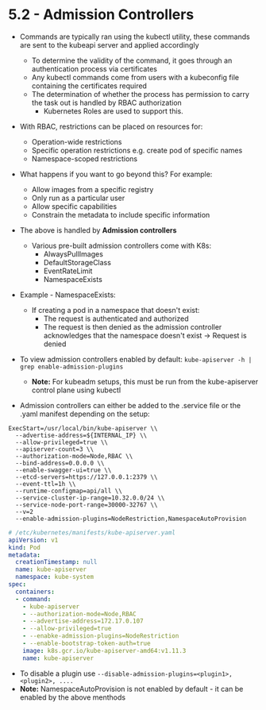 # 5.2 - Admission Controllers

- Commands are typically ran using the kubectl utility, these commands are sent to the kubeapi server and applied accordingly
  - To determine the validity of the command, it goes through an authentication process via certificates
  - Any kubectl commands come from users with a kubeconfig file containing
the certificates required
  - The determination of whether the process has permission to carry the task out is handled by RBAC authorization
    - Kubernetes Roles are used to support this.
- With RBAC, restrictions can be placed on resources for:
  - Operation-wide restrictions
  - Specific operation restrictions e.g. create pod of specific names
  - Namespace-scoped restrictions
- What happens if you want to go beyond this? For example:
  - Allow images from a specific registry
  - Only run as a particular user
  - Allow specific capabilities
  - Constrain the metadata to include specific information
- The above is handled by **Admission controllers**
  - Various pre-built admission controllers come with K8s:
    - AlwaysPullImages
    - DefaultStorageClass
    - EventRateLimit
    - NamespaceExists
- Example - NamespaceExists:
  - If creating a pod in a namespace that doesn't exist:
    - The request is authenticated and authorized
    - The request is then denied as the admission controller acknowledges that the namespace doesn't exist -> Request is denied
- To view admission controllers enabled by default: `kube-apiserver -h | grep enable-admission-plugins`
  - **Note:** For kubeadm setups, this must be run from the kube-apiserver control plane using kubectl

- Admission controllers can either be added to the .service file or the .yaml manifest depending on the setup:

```shell
ExecStart=/usr/local/bin/kube-apiserver \\
  --advertise-address=${INTERNAL_IP} \\
  --allow-privileged=true \\
  --apiserver-count=3 \\
  --authorization-mode=Node,RBAC \\
  --bind-address=0.0.0.0 \\
  --enable-swagger-ui=true \\
  --etcd-servers=https://127.0.0.1:2379 \\
  --event-ttl=1h \\
  --runtime-configmap=api/all \\
  --service-cluster-ip-range=10.32.0.0/24 \\
  --service-node-port-range=30000-32767 \\
  --v=2
  --enable-admission-plugins=NodeRestriction,NamespaceAutoProvision
```

```yaml
# /etc/kubernetes/manifests/kube-apiserver.yaml
apiVersion: v1
kind: Pod
metadata:
  creationTimestamp: null
  name: kube-apiserver
  namespace: kube-system
spec:
  containers:
  - command:
    - kube-apiserver
    - --authorization-mode=Node,RBAC
    - --advertise-address=172.17.0.107
    - --allow-privileged=true
    - --enabke-admission-plugins=NodeRestriction
    - --enable-bootstrap-token-auth=true
    image: k8s.gcr.io/kube-apiserver-amd64:v1.11.3
    name: kube-apiserver
```

- To disable a plugin use `--disable-admission-plugins=<plugin1>,<plugin2>, ....`
- **Note:** NamespaceAutoProvision is not enabled by default - it can be enabled by the
above menthods
